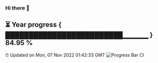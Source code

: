 ### Hi there 👋
⏳ Year progress { █████████████████████████▁▁▁▁▁ } 84.95 %
---
⏰ Updated on Mon, 07 Nov 2022 01:42:33 GMT
![Progress Bar CI](https://github.com/liununu/liununu/workflows/Progress%20Bar%20CI/badge.svg)
